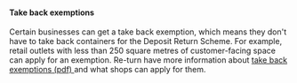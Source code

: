 ####  **Take back exemptions**

Certain businesses can get a take back exemption, which means they don't have
to take back containers for the Deposit Return Scheme. For example, retail
outlets with less than 250 square metres of customer-facing space can apply
for an exemption. Re-turn have more information about [ take back exemptions
(pdf) ](https://re-turn.ie/wp-content/uploads/Take-Back-Exemptions.pdf) and
what shops can apply for them.
